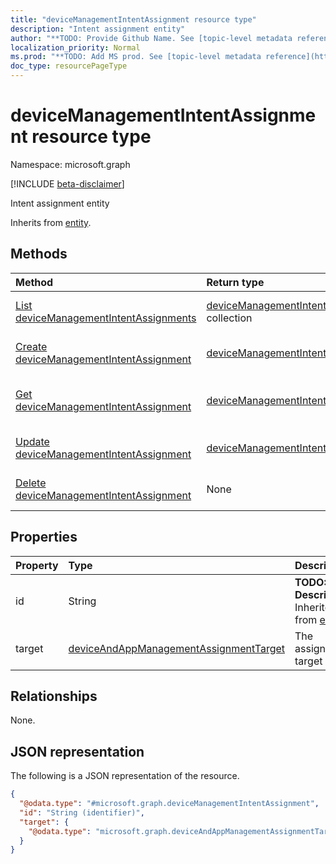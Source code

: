```yaml
---
title: "deviceManagementIntentAssignment resource type"
description: "Intent assignment entity"
author: "**TODO: Provide Github Name. See [topic-level metadata reference](https://msgo.azurewebsites.net/add/document/guidelines/metadata.html#topic-level-metadata)**"
localization_priority: Normal
ms.prod: "**TODO: Add MS prod. See [topic-level metadata reference](https://msgo.azurewebsites.net/add/document/guidelines/metadata.html#topic-level-metadata)**"
doc_type: resourcePageType
---
```


# deviceManagementIntentAssignment resource type

Namespace: microsoft.graph

[!INCLUDE [beta-disclaimer](../../includes/beta-disclaimer.md)]

Intent assignment entity


Inherits from [entity](../resources/entity.md).

## Methods
|Method|Return type|Description|
|:---|:---|:---|
|[List deviceManagementIntentAssignments](../api/devicemanagementintentassignment-list.md)|[deviceManagementIntentAssignment](../resources/devicemanagementintentassignment.md) collection|Get a list of the [deviceManagementIntentAssignment](../resources/devicemanagementintentassignment.md) objects and their properties.|
|[Create deviceManagementIntentAssignment](../api/devicemanagementintentassignment-create.md)|[deviceManagementIntentAssignment](../resources/devicemanagementintentassignment.md)|Create a new [deviceManagementIntentAssignment](../resources/devicemanagementintentassignment.md) object.|
|[Get deviceManagementIntentAssignment](../api/devicemanagementintentassignment-get.md)|[deviceManagementIntentAssignment](../resources/devicemanagementintentassignment.md)|Read the properties and relationships of a [deviceManagementIntentAssignment](../resources/devicemanagementintentassignment.md) object.|
|[Update deviceManagementIntentAssignment](../api/devicemanagementintentassignment-update.md)|[deviceManagementIntentAssignment](../resources/devicemanagementintentassignment.md)|Update the properties of a [deviceManagementIntentAssignment](../resources/devicemanagementintentassignment.md) object.|
|[Delete deviceManagementIntentAssignment](../api/devicemanagementintentassignment-delete.md)|None|Deletes a [deviceManagementIntentAssignment](../resources/devicemanagementintentassignment.md) object.|

## Properties
|Property|Type|Description|
|:---|:---|:---|
|id|String|**TODO: Add Description** Inherited from [entity](../resources/entity.md).|
|target|[deviceAndAppManagementAssignmentTarget](../resources/deviceandappmanagementassignmenttarget.md)|The assignment target|

## Relationships
None.

## JSON representation
The following is a JSON representation of the resource.
<!-- {
  "blockType": "resource",
  "keyProperty": "id",
  "@odata.type": "microsoft.graph.deviceManagementIntentAssignment",
  "baseType": "microsoft.graph.entity",
  "openType": false
}
-->
``` json
{
  "@odata.type": "#microsoft.graph.deviceManagementIntentAssignment",
  "id": "String (identifier)",
  "target": {
    "@odata.type": "microsoft.graph.deviceAndAppManagementAssignmentTarget"
  }
}
```

